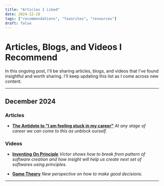 ```yaml
---
title: "Articles I Liked"
date: 2024-12-18
tags: ["recommendations", "favorites", "resources"]
draft: false
---
```


# Articles, Blogs, and Videos I Recommend

In this ongoing post, I'll be sharing articles, blogs, and videos that I've found insightful and worth sharing. I'll keep updating this list as I come across new content.

---

## December 2024

### Articles

- **[The Antidote to "I am feeling stuck in my career"](https://com.queries.fun/p/the-antidote-to-i-am-feeling-stuck)**
  *At any stage of career we can come to this as unblock ourself.*

### Videos

- **[Inventing On Principle](https://youtu.be/PUv66718DII?si=6E-A1fxU3iGfq2bq)**
  *Victor shows how to break from pattern of software creation and how insight will help us create next set of softwares using principles.*

- **[Game Theory](https://www.youtube.com/watch?v=M3oWYHYoBvk)**
  *New perspective on how to make good decisions.*

---
